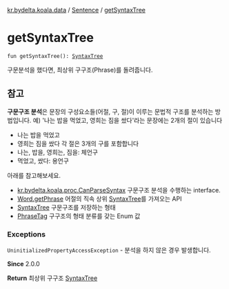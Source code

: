 [kr.bydelta.koala.data](../index.md) / [Sentence](index.md) / [getSyntaxTree](./get-syntax-tree.md)

# getSyntaxTree

`fun getSyntaxTree(): `[`SyntaxTree`](../-syntax-tree/index.md)

구문분석을 했다면, 최상위 구구조(Phrase)를 돌려줍니다.

## 참고

**구문구조 분석**은 문장의 구성요소들(어절, 구, 절)이 이루는 문법적 구조를 분석하는 방법입니다.
예) '나는 밥을 먹었고, 영희는 짐을 쌌다'라는 문장에는
2개의 절이 있습니다

* 나는 밥을 먹었고
* 영희는 짐을 쌌다
각 절은 3개의 구를 포함합니다
* 나는, 밥을, 영희는, 짐을: 체언구
* 먹었고, 쌌다: 용언구

아래를 참고해보세요.

* [kr.bydelta.koala.proc.CanParseSyntax](../../kr.bydelta.koala.proc/-can-syntax-parse.md) 구문구조 분석을 수행하는 interface.
* [Word.getPhrase](../-word/get-phrase.md) 어절의 직속 상위 [SyntaxTree](../-syntax-tree/index.md)를 가져오는 API
* [SyntaxTree](../-syntax-tree/index.md) 구문구조를 저장하는 형태
* [PhraseTag](../../kr.bydelta.koala/-phrase-tag/index.md) 구구조의 형태 분류를 갖는 Enum 값

### Exceptions

`UninitializedPropertyAccessException` - 분석을 하지 않은 경우 발생합니다.

**Since**
2.0.0

**Return**
최상위 구구조 [SyntaxTree](../-syntax-tree/index.md)

